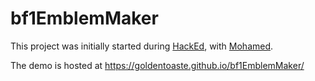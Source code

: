 # bf1EmblemMaker
 
This project was initially started during [HackEd](https://hacked-2022.devpost.com/?ref_feature=challenge&ref_medium=your-open-hackathons&ref_content=Recently+ended),
with [Mohamed](https://github.com/MohamedAl-Nassirat).  

The demo is hosted at https://goldentoaste.github.io/bf1EmblemMaker/
